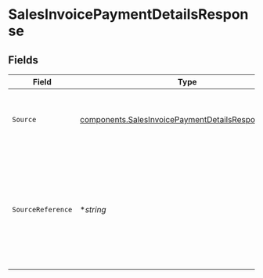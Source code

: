 # SalesInvoicePaymentDetailsResponse


## Fields

| Field                                                                                                                      | Type                                                                                                                       | Required                                                                                                                   | Description                                                                                                                | Example                                                                                                                    |
| -------------------------------------------------------------------------------------------------------------------------- | -------------------------------------------------------------------------------------------------------------------------- | -------------------------------------------------------------------------------------------------------------------------- | -------------------------------------------------------------------------------------------------------------------------- | -------------------------------------------------------------------------------------------------------------------------- |
| `Source`                                                                                                                   | [components.SalesInvoicePaymentDetailsResponseSource](../../models/components/salesinvoicepaymentdetailsresponsesource.md) | :heavy_check_mark:                                                                                                         | The way through which the invoice is to be set to paid.                                                                    | payment-link                                                                                                               |
| `SourceReference`                                                                                                          | **string*                                                                                                                  | :heavy_minus_sign:                                                                                                         | A reference to the payment the sales invoice is paid by. Required for `source` values `payment-link` and<br/>`payment`.    | pl_d9fQur83kFdhH8hIhaZfq                                                                                                   |